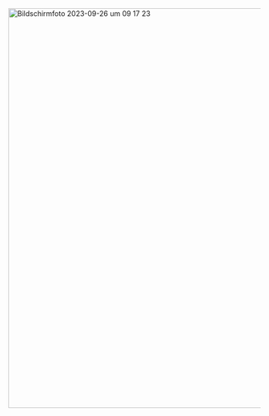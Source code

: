 <img width="798" alt="Bildschirmfoto 2023-09-26 um 09 17 23" src="https://github.com/tueftelPark/Einfuehrung/assets/113671718/52458f56-e588-49cc-bcb7-62ad2f0d6ae2">

